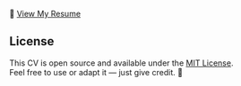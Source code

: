 📄 [View My Resume](https://yoanabast.github.io/my-cv/index.html)

## License

This CV is open source and available under the [MIT License](LICENSE).  
Feel free to use or adapt it — just give credit. 🙂
